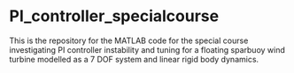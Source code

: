 # PI_controller_specialcourse
This is the repository for the MATLAB code for the special course investigating PI controller instability and tuning for a floating sparbuoy wind turbine modelled as a 7 DOF system and linear rigid body dynamics.
